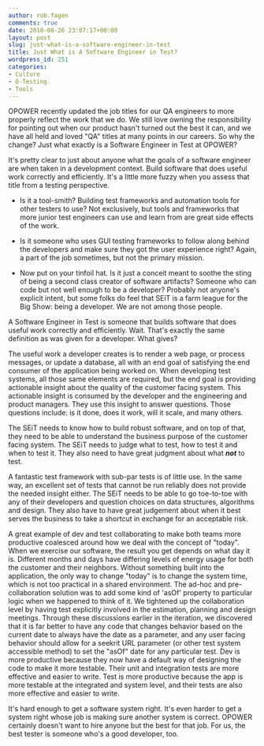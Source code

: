 ```yaml
---
author: rob.fagen
comments: true
date: 2010-08-26 23:07:17+00:00
layout: post
slug: just-what-is-a-software-engineer-in-test
title: Just What is A Software Engineer in Test?
wordpress_id: 251
categories:
- Culture
- O-Testing
- Tools
---
```


OPOWER recently updated the job titles for our QA engineers to more  properly reflect the work that we do. We still love owning the  responsibility for pointing out when our product hasn't turned out the  best it can, and we have all held and loved "QA" titles at many points  in our careers. So why the change? Just what exactly is a Software  Engineer in Test at OPOWER?

It's pretty clear to just about anyone what the goals of a software  engineer are when taken in a development context. Build software that  does useful work correctly and efficiently. It's a little more fuzzy  when you assess that title from a testing perspective.



	
  * Is it a tool-smith? Building test frameworks and automation  tools for other testers to use? Not exclusively, but tools and  frameworks that more junior test engineers can use and learn from are  great side effects of the work.

	
  * Is it someone who uses GUI testing frameworks to follow along behind  the developers and make sure they got the user experience right? Again,  a part of the job sometimes, but not the primary mission.

	
  * Now  put on your tinfoil hat. Is it just a conceit meant to soothe the sting  of being a second class creator of software artifacts? Someone who can  code but not well enough to be a developer? Probably not anyone's  explicit intent, but some folks do feel that SEiT is a farm league for  the Big Show: being a developer. We are not among those people.


A Software Engineer in Test is someone that builds software that  does useful work correctly and efficiently. Wait. That's exactly the  same definition as was given for a developer. What gives?

The  useful work a developer creates is to render a web page, or process  messages, or update a database, all with an end goal of satisfying the  end consumer of the application being worked on. When developing test  systems, all those same elements are required, but the end goal is  providing actionable insight about the quality of the customer facing  system. This actionable insight is consumed by the developer and the  engineering and product managers. They use this insight to answer  questions. Those questions include: is it done, does it work, will it  scale, and many others.

The SEiT needs to know how to build robust software, and on top of  that, they need to be able to understand the business purpose of the  customer facing system. The SEiT needs to judge what to test, how to  test it and when to test it. They also need to have great judgment about  what _**not**_ to test.

A fantastic test framework with sub-par tests is of little use. In  the same way, an excellent set of tests that cannot be run reliably does  not provide the needed insight either. The SEiT needs to be able to go  toe-to-toe with any of their developers and question choices on data  structures, algorithms and design. They also have to have great  judgement about when it best serves the business to take a shortcut in  exchange for an acceptable risk.

A great example of dev and test collaborating to make both teams more productive coalesced around how we deal with the concept of "today". When we exercise our software, the result you get depends on what day it is. Different months and days have differing levels of energy usage for both the customer and their neighbors. Without something built into the application, the only way to change "today" is to change the system time, which is not too practical in a shared environment. The ad-hoc and pre-collaboration solution was to add some kind of 'asOf' property to particular logic when we happened to think of it. We tightened up the collaboration level by having test explicitly involved in the estimation, planning and design meetings. Through these discussions earlier in the iteration, we discovered that it is far better to have any code that changes behavior based on the current date to always have the date as a parameter, and any user facing behavior should allow for a seekrit URL parameter (or other test system accessible method) to set the "asOf" date for any particular test. Dev is more productive because they now have a default way of designing the code to make it more testable. Their unit and integration tests are more effective and easier to write. Test is more productive because the app is more testable at the integrated and system level, and their tests are also more effective and easier to write.

It's hard enough to get a software system right. It's even harder to  get a system right whose job is making sure another system is correct.  OPOWER certainly doesn't want to hire anyone but the best for that job. For us, the best tester is someone who's a good developer, too.
